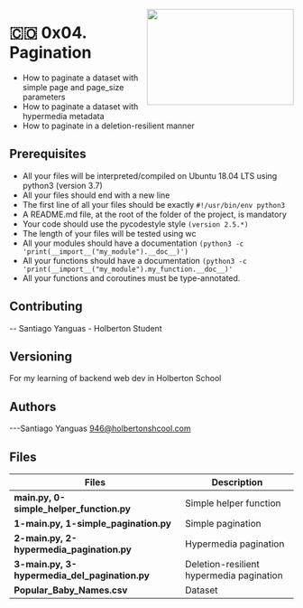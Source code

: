 <p>
<img width="260" height="170" src="https://www.flaticon.es/svg/static/icons/svg/1432/1432571.svg" align="right" >
</p>

# :colombia: 0x04. Pagination

- How to paginate a dataset with simple page and page_size parameters
- How to paginate a dataset with hypermedia metadata
- How to paginate in a deletion-resilient manner

## Prerequisites

- All your files will be interpreted/compiled on Ubuntu 18.04 LTS using python3 (version 3.7)
- All your files should end with a new line
- The first line of all your files should be exactly `#!/usr/bin/env python3`
- A README.md file, at the root of the folder of the project, is mandatory
- Your code should use the pycodestyle style `(version 2.5.*)`
- The length of your files will be tested using wc
- All your modules should have a documentation `(python3 -c 'print(__import__("my_module").__doc__)')`
- All your functions should have a documentation `(python3 -c 'print(__import__("my_module").my_function.__doc__)'`
- All your functions and coroutines must be type-annotated.

## Contributing

-- Santiago Yanguas - Holberton Student

## Versioning

For my learning of backend web dev in Holberton School

## Authors

---Santiago Yanguas 946@holbertonshcool.com

## Files

| Files                                         | Description                              |
| --------------------------------------------- | ---------------------------------------- |
| **main.py, 0-simple_helper_function.py**      | Simple helper function                   |
| **1-main.py, 1-simple_pagination.py**         | Simple pagination                        |
| **2-main.py, 2-hypermedia_pagination.py**     | Hypermedia pagination                    |
| **3-main.py, 3-hypermedia_del_pagination.py** | Deletion-resilient hypermedia pagination |
| **Popular_Baby_Names.csv**                    | Dataset                                  |
